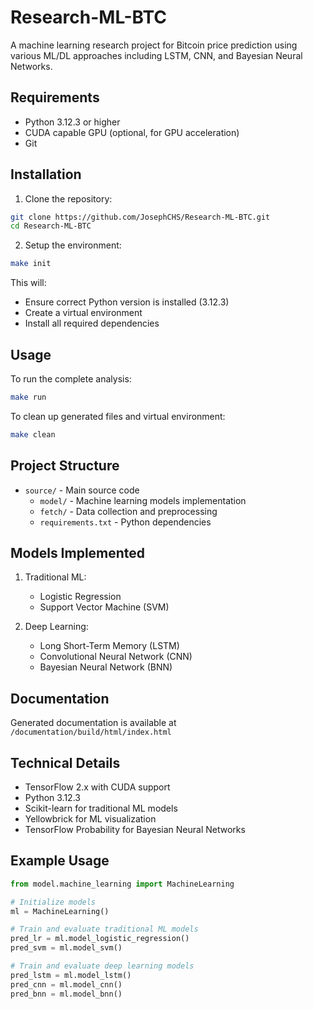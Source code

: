 # Research-ML-BTC

A machine learning research project for Bitcoin price prediction using various ML/DL approaches including LSTM, CNN, and Bayesian Neural Networks.

## Requirements

- Python 3.12.3 or higher
- CUDA capable GPU (optional, for GPU acceleration)
- Git

## Installation

1. Clone the repository:
```bash
git clone https://github.com/JosephCHS/Research-ML-BTC.git 
cd Research-ML-BTC
```

2. Setup the environment:
```bash
make init
```
This will:
- Ensure correct Python version is installed (3.12.3)
- Create a virtual environment
- Install all required dependencies

## Usage

To run the complete analysis:
```bash
make run
```

To clean up generated files and virtual environment:
```bash
make clean
```

## Project Structure

- `source/` - Main source code
  - `model/` - Machine learning models implementation
  - `fetch/` - Data collection and preprocessing
  - `requirements.txt` - Python dependencies

## Models Implemented

1. Traditional ML:
   - Logistic Regression
   - Support Vector Machine (SVM)

2. Deep Learning:
   - Long Short-Term Memory (LSTM)
   - Convolutional Neural Network (CNN)
   - Bayesian Neural Network (BNN)

## Documentation

Generated documentation is available at `/documentation/build/html/index.html`

## Technical Details

- TensorFlow 2.x with CUDA support
- Python 3.12.3
- Scikit-learn for traditional ML models
- Yellowbrick for ML visualization
- TensorFlow Probability for Bayesian Neural Networks

## Example Usage

```python
from model.machine_learning import MachineLearning

# Initialize models
ml = MachineLearning()

# Train and evaluate traditional ML models
pred_lr = ml.model_logistic_regression()
pred_svm = ml.model_svm()

# Train and evaluate deep learning models
pred_lstm = ml.model_lstm()
pred_cnn = ml.model_cnn()
pred_bnn = ml.model_bnn()
```
